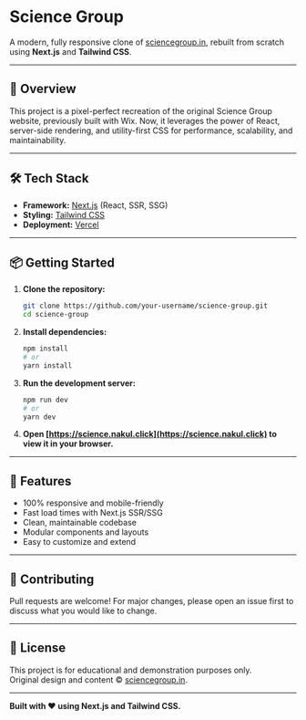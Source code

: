 # Science Group

A modern, fully responsive clone of [sciencegroup.in](https://www.sciencegroup.in), rebuilt from scratch using **Next.js** and **Tailwind CSS**.

---

## 🚀 Overview

This project is a pixel-perfect recreation of the original Science Group website, previously built with Wix. Now, it leverages the power of React, server-side rendering, and utility-first CSS for performance, scalability, and maintainability.

---

## 🛠️ Tech Stack

- **Framework:** [Next.js](https://nextjs.org/) (React, SSR, SSG)
- **Styling:** [Tailwind CSS](https://tailwindcss.com/)
- **Deployment:** [Vercel](https://vercel.co)

---

## 📦 Getting Started

1. **Clone the repository:**
    ```bash
    git clone https://github.com/your-username/science-group.git
    cd science-group
    ```

2. **Install dependencies:**
    ```bash
    npm install
    # or
    yarn install
    ```

3. **Run the development server:**
    ```bash
    npm run dev
    # or
    yarn dev
    ```

4. **Open [https://science.nakul.click](https://science.nakul.click) to view it in your browser.**

---

## 🌟 Features

- 100% responsive and mobile-friendly
- Fast load times with Next.js SSR/SSG
- Clean, maintainable codebase
- Modular components and layouts
- Easy to customize and extend

---

## 🤝 Contributing

Pull requests are welcome! For major changes, please open an issue first to discuss what you would like to change.

---

## 📄 License

This project is for educational and demonstration purposes only.  
Original design and content © [sciencegroup.in](https://www.sciencegroup.in).

---

**Built with ❤️ using Next.js and Tailwind CSS.**

